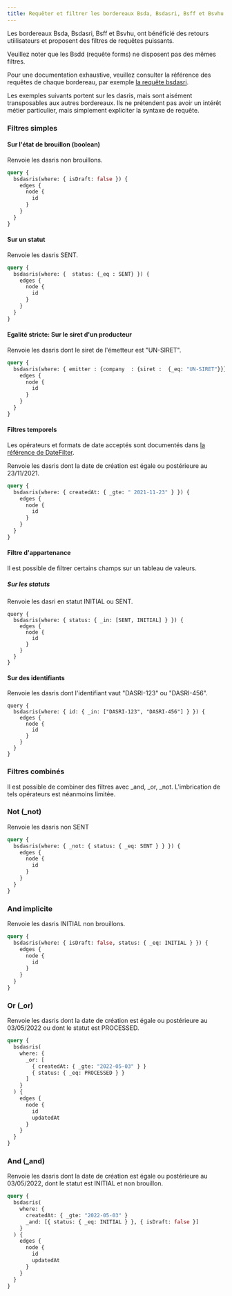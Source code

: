 ```yaml
---
title: Requêter et filtrer les bordereaux Bsda, Bsdasri, Bsff et Bsvhu
---
```


Les bordereaux Bsda, Bsdasri, Bsff et Bsvhu, ont bénéficié des retours utiilisateurs et proposent des filtres de requêtes puissants.

Veuillez noter que les Bsdd (requête forms) ne disposent pas des mêmes filtres. 

Pour une documentation exhaustive, veuillez consulter la référence des requêtes de chaque bordereau, par exemple [la requête bsdasri](../../reference/api-reference/bsdasri/queries#bsdasris).
 
Les exemples suivants portent sur les dasris, mais sont aisément transposables aux autres bordereaux. 
Ils ne prétendent pas avoir un intérêt métier particulier, mais simplement expliciter la syntaxe de requête.

### Filtres simples


#### Sur l'état de brouillon (boolean)
 
Renvoie les dasris non brouillons.

```graphql
query {
  bsdasris(where: { isDraft: false }) {
    edges {
      node {
        id
      }
    }
  }
}
```

#### Sur un statut


Renvoie les dasris SENT.

```graphql
query {
  bsdasris(where: {  status: {_eq : SENT} }) {
    edges {
      node {
        id
      }
    }
  }
}
```


#### Egalité stricte: Sur le siret d'un producteur

Renvoie les dasris dont le siret de l'émetteur est "UN-SIRET".

```graphql
query {
  bsdasris(where: { emitter : {company	: {siret :  {_eq: "UN-SIRET"}}} }) {
    edges {
      node {
        id
      }
    }
  }
}
```
#### Filtres temporels

Les opérateurs et formats de date acceptés sont documentés dans [la référence de DateFilter](../../reference/api-reference/bsdasri/inputObjects#datefilter).


Renvoie les dasris dont la date de création est égale ou postérieure au 23/11/2021.

```graphql
query {
  bsdasris(where: { createdAt: { _gte: " 2021-11-23" } }) {
    edges {
      node {
        id
      }
    }
  }
}
```


#### Filtre d'appartenance

Il est possible de filtrer certains champs sur un tableau de valeurs.

##### Sur les statuts


Renvoie les dasri en statut INITIAL ou SENT.

```
query {
  bsdasris(where: { status: { _in: [SENT, INITIAL] } }) {
    edges {
      node {
        id
      }
    }
  }
}
```

#### Sur des identifiants


Renvoie les dasris dont l'identifiant vaut "DASRI-123" ou "DASRI-456".

```
query {
  bsdasris(where: { id: { _in: ["DASRI-123", "DASRI-456"] } }) {
    edges {
      node {
        id
      }
    }
  }
}
```

### Filtres combinés

Il est possible de combiner des filtres avec _and, _or, _not. L'imbrication de tels opérateurs est néanmoins limitée.


### Not  (_not)


Renvoie les dasris non SENT

```graphql
query {
  bsdasris(where: { _not: { status: { _eq: SENT } } }) {
    edges {
      node {
        id
      }
    }
  }
}
```
### And implicite

Renvoie les dasris INITIAL non brouillons.

```graphql
query {
  bsdasris(where: { isDraft: false, status: { _eq: INITIAL } }) {
    edges {
      node {
        id
      }
    }
  }
}

```

### Or (_or)

Renvoie les dasris dont la date de création est égale ou postérieure au 03/05/2022 ou dont le statut est PROCESSED.

```graphql
query {
  bsdasris(
    where: {
      _or: [
        { createdAt: { _gte: "2022-05-03" } }
        { status: { _eq: PROCESSED } }
      ]
    }
  ) {
    edges {
      node {
        id
        updatedAt
      }
    }
  }
}
```

### And (_and)

Renvoie les dasris dont la date de création est égale ou postérieure au 03/05/2022, dont le statut est INITIAL et non brouillon.


```graphql
query {
  bsdasris(
    where: {
      createdAt: { _gte: "2022-05-03" }
      _and: [{ status: { _eq: INITIAL } }, { isDraft: false }]
    }
  ) {
    edges {
      node {
        id
        updatedAt
      }
    }
  }
}
```
